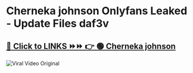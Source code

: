 
 # Cherneka johnson Onlyfans Leaked - Update Files daf3v

## <h2><a href="https://clipsfans.com/Cherneka_johnson&ref=git">🔗 Click to LINKS ⏩⏩ 👉 🟢 Cherneka johnson </a></h2>

<a href="https://clipsfans.com/Cherneka_johnson&ref=git" rel="nofollow" data-target="animated-image.originalLink"><img src="https://i.ibb.co.com/xMMVF88/686577567.gif" alt="Viral Video Original" style="max-width: 100%; display: inline-block;" data-target="animated-image.originalImage"></a>

